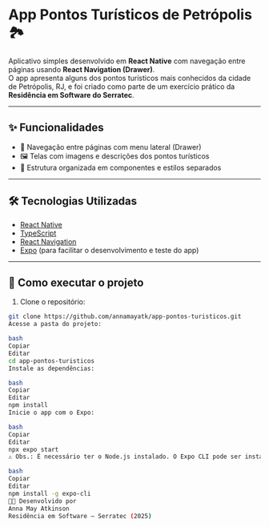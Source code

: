 # App Pontos Turísticos de Petrópolis 🏞️

Aplicativo simples desenvolvido em **React Native** com navegação entre páginas usando **React Navigation (Drawer)**.  
O app apresenta alguns dos pontos turísticos mais conhecidos da cidade de Petrópolis, RJ, e foi criado como parte de um exercício prático da **Residência em Software do Serratec**.

---

## ✨ Funcionalidades

- 📍 Navegação entre páginas com menu lateral (Drawer)
- 🖼️ Telas com imagens e descrições dos pontos turísticos
- 📁 Estrutura organizada em componentes e estilos separados

---

## 🛠️ Tecnologias Utilizadas

- [React Native](https://reactnative.dev/)
- [TypeScript](https://www.typescriptlang.org/)
- [React Navigation](https://reactnavigation.org/)
- [Expo](https://expo.dev/) (para facilitar o desenvolvimento e teste do app)

---

## 🚀 Como executar o projeto

1. Clone o repositório:

```bash
git clone https://github.com/annamayatk/app-pontos-turisticos.git
Acesse a pasta do projeto:

bash
Copiar
Editar
cd app-pontos-turisticos
Instale as dependências:

bash
Copiar
Editar
npm install
Inicie o app com o Expo:

bash
Copiar
Editar
npx expo start
⚠️ Obs.: É necessário ter o Node.js instalado. O Expo CLI pode ser instalado com:

bash
Copiar
Editar
npm install -g expo-cli
👩‍💻 Desenvolvido por
Anna May Atkinson
Residência em Software – Serratec (2025)
